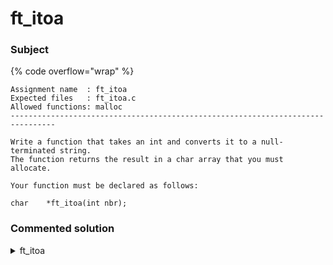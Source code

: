 # ft\_itoa

### Subject

{% code overflow="wrap" %}
```
Assignment name  : ft_itoa
Expected files   : ft_itoa.c
Allowed functions: malloc
--------------------------------------------------------------------------------

Write a function that takes an int and converts it to a null-terminated string.
The function returns the result in a char array that you must allocate.

Your function must be declared as follows:

char	*ft_itoa(int nbr);

```
### Commented solution

<details>

<summary>ft_itoa</summary>

{% code title="ft_itoa.c" overflow="wrap" lineNumbers="true" %}
```c
#include "stdlib.h"

int	ft_count_len(int nbr)
{
	int	i;

	i = 0;
	if (nbr <= 0)
		i++;
	while (nbr != 0)
	{
		nbr = nbr / 10;
		i++;
	}
	return (i);
}

char	*ft_itoa(int nbr)
{
	int i;
	int len;
	long num;
	char *str;

	num = nbr;
	len = ft_count_len(nbr);
	str = (char *)malloc((sizeof(char) * (len + 1)));
	if (!str)
		return (NULL);
	str[len] = '\0';
	i = len - 1;
	if (num < 0)
	{
		str[0] = '-';
		num = -num;
	}
	while (num > 9)
	{
		str[i] = num % 10 + '0';
		num = num / 10;
		i--;
	}
	str[i] = num + '0';
	return (str);
}
```
{% endcode %}

</details>
